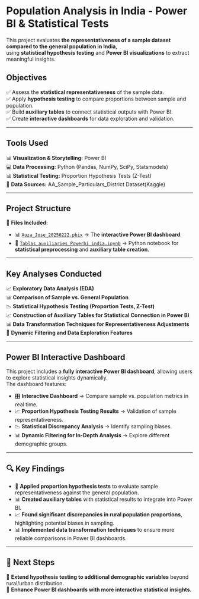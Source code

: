 #  Population Analysis in India - Power BI & Statistical Tests  

This project evaluates **the representativeness of a sample dataset compared to the general population in India**,  
using **statistical hypothesis testing** and **Power BI visualizations** to extract meaningful insights.  

##  Objectives  

✅ Assess the **statistical representativeness** of the sample data.  
✅ Apply **hypothesis testing** to compare proportions between sample and population.  
✅ Build **auxiliary tables** to connect statistical outputs with Power BI.  
✅ Create **interactive dashboards** for data exploration and validation.  

---

##  Tools Used  

📊 **Visualization & Storytelling:** Power BI  
💻 **Data Processing:** Python (Pandas, NumPy, SciPy, Statsmodels)  
📊 **Statistical Testing:** Proportion Hypothesis Tests (Z-Test)  
📂 **Data Sources:** AA_Sample_Particulars_District Dataset(Kaggle)  
  

---

##  Project Structure  

📌 **Files Included:**  
- 📊 [`Auza_Jose_20250222.pbix`](https://github.com/JoseAuza99/data-analytics-portfolio/blob/main/Population_Analysis_India/Auza_Jose_20250222.pbix) → The **interactive Power BI dashboard**.  
- 📄 [`Tablas_auxiliaries_Powerbi_india.ipynb`](https://github.com/JoseAuza99/data-analytics-portfolio/blob/main/Population_Analysis_India/Tablas_auxiliaries_Powerbi_india.ipynb) → Python notebook for **statistical preprocessing** and **auxiliary table creation**.  

---

##  Key Analyses Conducted  

📈 **Exploratory Data Analysis (EDA)**  
📊 **Comparison of Sample vs. General Population**  
📉 **Statistical Hypothesis Testing (Proportion Tests, Z-Test)**  
📈 **Construction of Auxiliary Tables for Statistical Connection in Power BI**  
📊 **Data Transformation Techniques for Representativeness Adjustments**  
🚀 **Dynamic Filtering and Data Exploration Features**  

---

##  **Power BI Interactive Dashboard**  

This project includes a **fully interactive Power BI dashboard**, allowing users to explore statistical insights dynamically.  
The dashboard features:  

- 🎛 **Interactive Dashboard** → Compare sample vs. population metrics in real time.  
- 📈 **Proportion Hypothesis Testing Results** → Validation of sample representativeness.  
- 📉 **Statistical Discrepancy Analysis** → Identify sampling biases.  
- 📊 **Dynamic Filtering for In-Depth Analysis** → Explore different demographic groups.  

---

## 🔍 Key Findings  

- 📌 **Applied proportion hypothesis tests** to evaluate sample representativeness against the general population.  
- 📊 **Created auxiliary tables** with statistical results to integrate into Power BI.  
- 📈 **Found significant discrepancies in rural population proportions**, highlighting potential biases in sampling.  
- 📊 **Implemented data transformation techniques** to ensure more reliable comparisons in Power BI dashboards.  

---

## 📌 Next Steps  

🔹 **Extend hypothesis testing to additional demographic variables** beyond rural/urban distribution.    
🔹 **Enhance Power BI dashboards with more interactive statistical insights.**  

